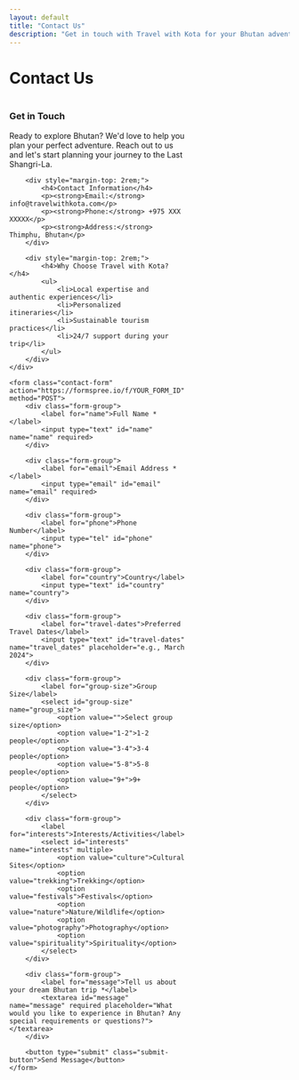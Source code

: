```yaml
---
layout: default
title: "Contact Us"
description: "Get in touch with Travel with Kota for your Bhutan adventure. We're here to help plan your perfect trip."
---
```


<h1 class="page-title">Contact Us</h1>

<div style="display: grid; grid-template-columns: 1fr 1fr; gap: 3rem; align-items: start;">
    <div>
        <h3>Get in Touch</h3>
        <p>Ready to explore Bhutan? We'd love to help you plan your perfect adventure. Reach out to us and let's start planning your journey to the Last Shangri-La.</p>
        
        <div style="margin-top: 2rem;">
            <h4>Contact Information</h4>
            <p><strong>Email:</strong> info@travelwithkota.com</p>
            <p><strong>Phone:</strong> +975 XXX XXXXX</p>
            <p><strong>Address:</strong> Thimphu, Bhutan</p>
        </div>
        
        <div style="margin-top: 2rem;">
            <h4>Why Choose Travel with Kota?</h4>
            <ul>
                <li>Local expertise and authentic experiences</li>
                <li>Personalized itineraries</li>
                <li>Sustainable tourism practices</li>
                <li>24/7 support during your trip</li>
            </ul>
        </div>
    </div>

    <form class="contact-form" action="https://formspree.io/f/YOUR_FORM_ID" method="POST">
        <div class="form-group">
            <label for="name">Full Name *</label>
            <input type="text" id="name" name="name" required>
        </div>

        <div class="form-group">
            <label for="email">Email Address *</label>
            <input type="email" id="email" name="email" required>
        </div>

        <div class="form-group">
            <label for="phone">Phone Number</label>
            <input type="tel" id="phone" name="phone">
        </div>

        <div class="form-group">
            <label for="country">Country</label>
            <input type="text" id="country" name="country">
        </div>

        <div class="form-group">
            <label for="travel-dates">Preferred Travel Dates</label>
            <input type="text" id="travel-dates" name="travel_dates" placeholder="e.g., March 2024">
        </div>

        <div class="form-group">
            <label for="group-size">Group Size</label>
            <select id="group-size" name="group_size">
                <option value="">Select group size</option>
                <option value="1-2">1-2 people</option>
                <option value="3-4">3-4 people</option>
                <option value="5-8">5-8 people</option>
                <option value="9+">9+ people</option>
            </select>
        </div>

        <div class="form-group">
            <label for="interests">Interests/Activities</label>
            <select id="interests" name="interests" multiple>
                <option value="culture">Cultural Sites</option>
                <option value="trekking">Trekking</option>
                <option value="festivals">Festivals</option>
                <option value="nature">Nature/Wildlife</option>
                <option value="photography">Photography</option>
                <option value="spirituality">Spirituality</option>
            </select>
        </div>

        <div class="form-group">
            <label for="message">Tell us about your dream Bhutan trip *</label>
            <textarea id="message" name="message" required placeholder="What would you like to experience in Bhutan? Any special requirements or questions?"></textarea>
        </div>

        <button type="submit" class="submit-button">Send Message</button>
    </form>
</div>
